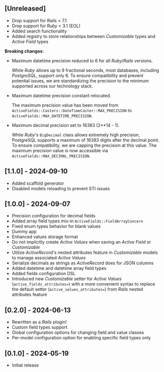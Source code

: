 ## [Unreleased]
- Drop support for _Rails_ < 7.1
- Drop support for _Ruby_ < 3.1 (EOL)
- Added search functionality
- Added registry to store relationships between _Customizable_ types and _Active Field_ types

**Breaking changes**:
- Maximum datetime precision reduced to 6 for all _Ruby_/_Rails_ versions.

    While _Ruby_ allows up to 9 fractional seconds, most databases, including _PostgreSQL_, support only 6.
    To ensure compatibility and prevent potential issues,
    we are standardizing the precision to the minimum supported across our technology stack.

- Maximum datetime precision constant relocated.

    The maximum precision value has been moved
    from `ActiveFields::Casters::DateTimeCaster::MAX_PRECISION` to `ActiveFields::MAX_DATETIME_PRECISION`.

- Maximum decimal precision set to 16383 (2**14 - 1).

    While _Ruby_'s `BigDecimal` class allows extremely high precision,
    PostgreSQL supports a maximum of 16383 digits after the decimal point.
    To ensure compatibility, we are capping the precision at this value.
    The maximum precision value is now accessible via `ActiveFields::MAX_DECIMAL_PRECISION`.

## [1.1.0] - 2024-09-10
- Added scaffold generator
- Disabled models reloading to prevent STI issues

## [1.0.0] - 2024-09-07
- Precision configuration for decimal fields
- Added array field types mix-in `ActiveFields::FieldArrayConcern`
- Fixed enum types behavior for blank values
- Dummy app
- Enhanced values storage format
- Do not implicitly create _Active Values_ when saving an _Active Field_ or _Customizable_
- Utilize _ActiveRecord_'s nested attributes feature in _Customizable_ models to manage associated _Active Values_
- Serialize decimals as strings as _ActiveRecord_ does for JSON columns
- Added datetime and datetime array field types
- Added fields configuration DSL
- Introduced new _Customizable_ setter for _Active Values_ (`active_fields_attributes=`) with a more convenient syntax
    to replace the default setter (`active_values_attributes=`) from _Rails_ nested attributes feature

## [0.2.0] - 2024-06-13

- Rewritten as a _Rails_ plugin!
- Custom field types support
- Global configuration options for changing field and value classes
- Per-model configuration option for enabling specific field types only

## [0.1.0] - 2024-05-19

- Initial release

